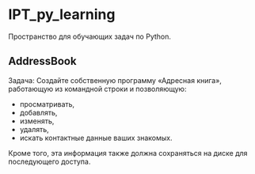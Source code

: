 # IPT_py_learning
Пространство для обучающих задач по Python.
## AddressBook
Задача: Создайте собственную программу «Адресная книга», работающую из командной строки и позволяющую:
- просматривать, 
- добавлять,
- изменять,
- удалять,
- искать контактные данные ваших знакомых. 

Кроме того, эта информация также должна сохраняться на диске для последующего доступа.
